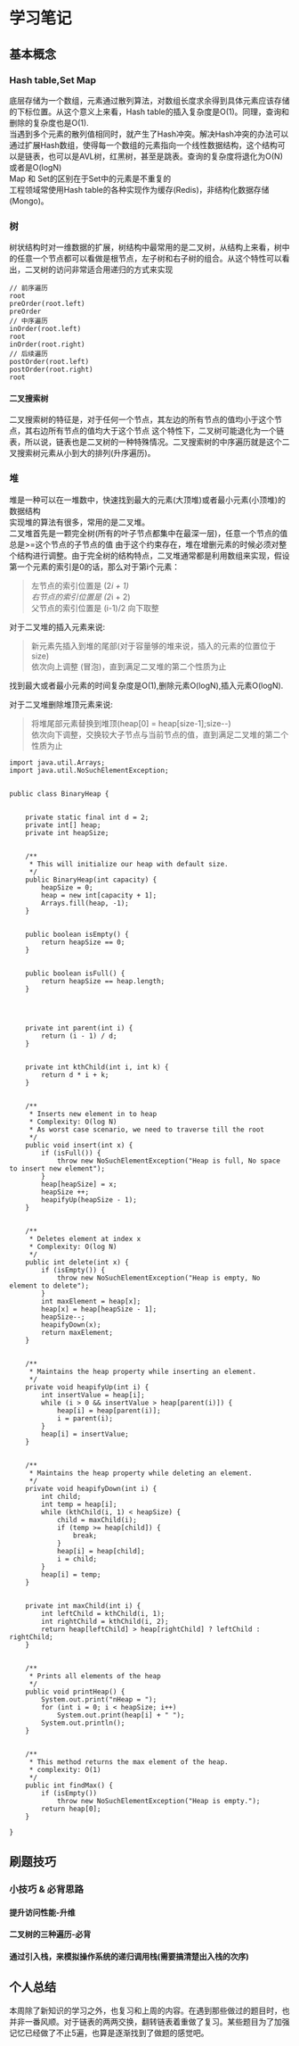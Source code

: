 # 学习笔记
## 基本概念
### Hash table,Set Map
底层存储为一个数组，元素通过散列算法，对数组长度求余得到具体元素应该存储的下标位置。从这个意义上来看，Hash table的插入复杂度是O(1)。同理，查询和删除的复杂度也是O(1).  
当遇到多个元素的散列值相同时，就产生了Hash冲突。解决Hash冲突的办法可以通过扩展Hash数组，使得每一个数组的元素指向一个线性数据结构，这个结构可以是链表，也可以是AVL树，红黑树，甚至是跳表。查询的复杂度将退化为O(N)或者是O(logN)  
Map 和 Set的区别在于Set中的元素是不重复的  
工程领域常使用Hash table的各种实现作为缓存(Redis)，非结构化数据存储(Mongo)。

### 树
树状结构时对一维数据的扩展，树结构中最常用的是二叉树，从结构上来看，树中的任意一个节点都可以看做是根节点，左子树和右子树的组合。从这个特性可以看出，二叉树的访问非常适合用递归的方式来实现
```
// 前序遍历
root
preOrder(root.left)
preOrder
// 中序遍历
inOrder(root.left)
root
inOrder(root.right)
// 后续遍历
postOrder(root.left)
postOrder(root.right)
root
```
  
#### 二叉搜索树
二叉搜索树的特征是，对于任何一个节点，其左边的所有节点的值均小于这个节点，其右边所有节点的值均大于这个节点
这个特性下，二叉树可能退化为一个链表，所以说，链表也是二叉树的一种特殊情况。二叉搜索树的中序遍历就是这个二叉搜索树元素从小到大的排列(升序遍历)。
  
### 堆
堆是一种可以在一堆数中，快速找到最大的元素(大顶堆)或者最小元素(小顶堆)的数据结构  
实现堆的算法有很多，常用的是二叉堆。  
二叉堆首先是一颗完全树(所有的叶子节点都集中在最深一层)，任意一个节点的值总是>=这个节点的子节点的值
由于这个约束存在，堆在增删元素的时候必须对整个结构进行调整。由于完全树的结构特点，二叉堆通常都是利用数组来实现，假设第一个元素的索引是0的话，那么对于第i个元素：  
> 左节点的索引位置是 (2*i + 1)  
> 右节点的索引位置是 (2*i + 2)  
> 父节点的索引位置是 (i-1)/2 向下取整  
  
对于二叉堆的插入元素来说:  
> 新元素先插入到堆的尾部(对于容量够的堆来说，插入的元素的位置位于 size)  
> 依次向上调整 (冒泡)，直到满足二叉堆的第二个性质为止  
  
找到最大或者最小元素的时间复杂度是O(1),删除元素O(logN),插入元素O(logN).  
  
对于二叉堆删除堆顶元素来说:
> 将堆尾部元素替换到堆顶(heap[0] = heap[size-1];size--)  
> 依次向下调整，交换较大子节点与当前节点的值，直到满足二叉堆的第二个性质为止  

```
import java.util.Arrays;
import java.util.NoSuchElementException;


public class BinaryHeap {


    private static final int d = 2;
    private int[] heap;
    private int heapSize;


    /**
     * This will initialize our heap with default size.
     */
    public BinaryHeap(int capacity) {
        heapSize = 0;
        heap = new int[capacity + 1];
        Arrays.fill(heap, -1);
    }


    public boolean isEmpty() {
        return heapSize == 0;
    }


    public boolean isFull() {
        return heapSize == heap.length;
    }




    private int parent(int i) {
        return (i - 1) / d;
    }


    private int kthChild(int i, int k) {
        return d * i + k;
    }


    /**
     * Inserts new element in to heap
     * Complexity: O(log N)
     * As worst case scenario, we need to traverse till the root
     */
    public void insert(int x) {
        if (isFull()) {
            throw new NoSuchElementException("Heap is full, No space to insert new element");
        }
        heap[heapSize] = x;
        heapSize ++;
        heapifyUp(heapSize - 1);
    }


    /**
     * Deletes element at index x
     * Complexity: O(log N)
     */
    public int delete(int x) {
        if (isEmpty()) {
            throw new NoSuchElementException("Heap is empty, No element to delete");
        }
        int maxElement = heap[x];
        heap[x] = heap[heapSize - 1];
        heapSize--;
        heapifyDown(x);
        return maxElement;
    }


    /**
     * Maintains the heap property while inserting an element.
     */
    private void heapifyUp(int i) {
        int insertValue = heap[i];
        while (i > 0 && insertValue > heap[parent(i)]) {
            heap[i] = heap[parent(i)];
            i = parent(i);
        }
        heap[i] = insertValue;
    }


    /**
     * Maintains the heap property while deleting an element.
     */
    private void heapifyDown(int i) {
        int child;
        int temp = heap[i];
        while (kthChild(i, 1) < heapSize) {
            child = maxChild(i);
            if (temp >= heap[child]) {
                break;
            }
            heap[i] = heap[child];
            i = child;
        }
        heap[i] = temp;
    }


    private int maxChild(int i) {
        int leftChild = kthChild(i, 1);
        int rightChild = kthChild(i, 2);
        return heap[leftChild] > heap[rightChild] ? leftChild : rightChild;
    }


    /**
     * Prints all elements of the heap
     */
    public void printHeap() {
        System.out.print("nHeap = ");
        for (int i = 0; i < heapSize; i++)
            System.out.print(heap[i] + " ");
        System.out.println();
    }


    /**
     * This method returns the max element of the heap.
     * complexity: O(1)
     */
    public int findMax() {
        if (isEmpty())
            throw new NoSuchElementException("Heap is empty.");
        return heap[0];
    }

}
```
## 刷题技巧
### 小技巧 & 必背思路
#### 提升访问性能-升维
#### 二叉树的三种遍历-必背
#### 通过引入栈，来模拟操作系统的递归调用栈(需要搞清楚出入栈的次序)
## 个人总结
本周除了新知识的学习之外，也复习和上周的内容。在遇到那些做过的题目时，也并非一番风顺。对于链表的两两交换，翻转链表着重做了复习。某些题目为了加强记忆已经做了不止5遍，也算是逐渐找到了做题的感觉吧。


